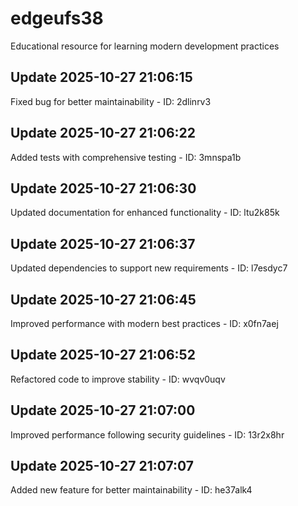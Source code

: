 # edgeufs38
Educational resource for learning modern development practices

## Update 2025-10-27 21:06:15
Fixed bug for better maintainability - ID: 2dlinrv3


## Update 2025-10-27 21:06:22
Added tests with comprehensive testing - ID: 3mnspa1b


## Update 2025-10-27 21:06:30
Updated documentation for enhanced functionality - ID: ltu2k85k


## Update 2025-10-27 21:06:37
Updated dependencies to support new requirements - ID: l7esdyc7


## Update 2025-10-27 21:06:45
Improved performance with modern best practices - ID: x0fn7aej


## Update 2025-10-27 21:06:52
Refactored code to improve stability - ID: wvqv0uqv


## Update 2025-10-27 21:07:00
Improved performance following security guidelines - ID: 13r2x8hr


## Update 2025-10-27 21:07:07
Added new feature for better maintainability - ID: he37alk4

